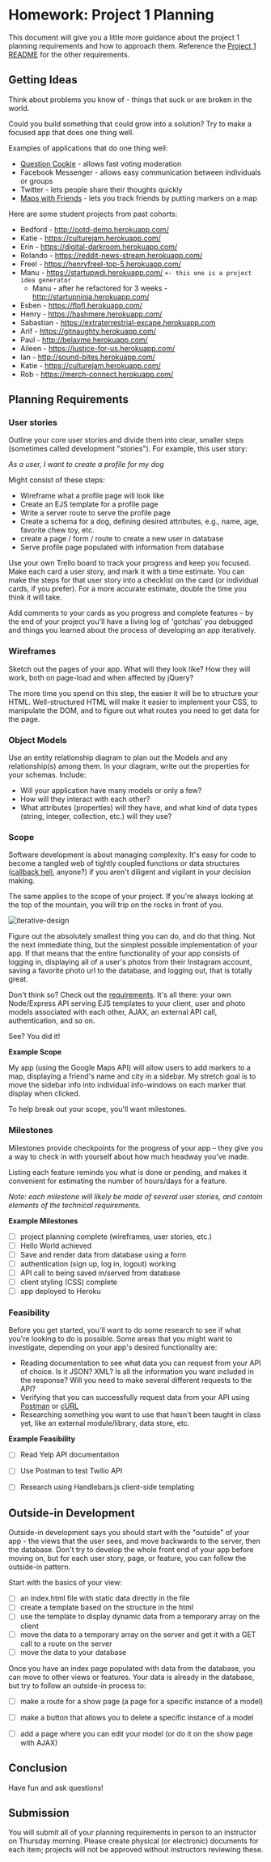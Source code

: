 # Homework: Project 1 Planning


This document will give you a little more guidance about the project 1 planning requirements and how to approach them.  Reference the [Project 1 README](https://github.com/sf-wdi-22-23/modules/tree/master/w04-associations-and-auth/project-1) for the other requirements.

## Getting Ideas

Think about problems you know of - things that suck or are broken in the world.

Could you build something that could grow into a solution? Try to make a focused app that does one thing well.

Examples of applications that do one thing well:
- [Question Cookie](http://www.questioncookie.com/) - allows fast voting moderation
- Facebook Messenger - allows easy communication between individuals or groups
- Twitter - lets people share their thoughts quickly
- [Maps with Friends](https://maps-with-friends.herokuapp.com/) - lets you track friends by putting markers on a map

Here are some student projects from past cohorts:

* Bedford - http://ootd-demo.herokuapp.com/
* Katie - https://culturejam.herokuapp.com/
* Erin  - https://digital-darkroom.herokuapp.com/
* Rolando - https://reddit-news-stream.herokuapp.com/
* Freel - https://henryfreel-top-5.herokuapp.com/
* Manu - https://startupwdi.herokuapp.com/  `<- this one is a project idea generator`
    * Manu - after he refactored for 3 weeks  - http://startupninja.herokuapp.com/
* Esben - https://flofl.herokuapp.com/ 
* Henry - https://hashmere.herokuapp.com/
* Sabastian - https://extraterrestrial-excape.herokuapp.com
* Arif - https://gitnaughty.herokuapp.com/
* Paul - http://belayme.herokuapp.com/
* Aileen - https://justice-for-us.herokuapp.com/
* Ian - http://sound-bites.herokuapp.com/
* Katie - https://culturejam.herokuapp.com/
* Rob - https://merch-connect.herokuapp.com/


## Planning Requirements

### User stories

Outline your core user stories and divide them into clear, smaller steps (sometimes called development "stories"). For example, this user story:

*As a user, I want to create a profile for my dog*

Might consist of these steps:

- Wireframe what a profile page will look like
- Create an EJS template for a profile page
- Write a server route to serve the profile page
- Create a schema for a dog, defining desired attributes, e.g., name, age, favorite chew toy, etc.
- create a page / form / route to create a new user in database
- Serve profile page populated with information from database

Use your own Trello board to track your progress and keep you focused. Make each card a user story, and mark it with a time estimate. You can make the steps for that user story into a checklist on the card (or individual cards, if you prefer).  For a more accurate estimate, double the time you think it will take.

Add comments to your cards as you progress and complete features – by the end of your project you'll have a living log of 'gotchas' you debugged and things you learned about the process of developing an app iteratively.

### Wireframes

Sketch out the pages of your app. What will they look like? How they will work, both on page-load and when affected by jQuery?

The more time you spend on this step, the easier it will be to structure your HTML. Well-structured HTML will make it easier to implement your CSS, to manipulate the DOM, and to figure out what routes you need to get data for the page.

### Object Models

Use an entity relationship diagram to plan out the Models and any relationship(s) among them.  In your diagram, write out the properties for your schemas. Include:

* Will your application have many models or only a few?
* How will they interact with each other?
* What attributes (properties) will they have, and what kind of data types (string, integer, collection, etc.) will they use?

### Scope

Software development is about managing complexity. It's easy for code to become a tangled web of tightly coupled functions or data structures ([callback hell](http://callbackhell.com/), anyone?) if you aren't diligent and vigilant in your decision making.

The same applies to the scope of your project. If you're always looking at the top of the mountain, you will trip on the rocks in front of you.

![iterative-design](./iterative-design.png)

Figure out the absolutely smallest thing you can do, and do that thing. Not the next immediate thing, but the simplest possible implementation of your app. If that means that the entire functionality of your app consists of logging in, displaying all of a user's photos from their Instagram account, saving a favorite photo url to the database, and logging out, that is totally great.

Don't think so? Check out the [requirements](https://github.com/sf-wdi-22-23/modules/tree/master/w04-associations-and-auth/project-1). It's all there: your own Node/Express API serving EJS templates to your client, user and photo models associated with each other, AJAX, an external API call, authentication, and so on.

See? You did it!

**Example Scope**

My app (using the Google Maps API) will allow users to add markers to a map, displaying a friend's name and city in a sidebar. My stretch goal is to move the sidebar info into individual info-windows on each marker that display when clicked.

To help break out your scope, you'll want milestones.

### Milestones

Milestones provide checkpoints for the progress of your app – they give you a way to check in with yourself about how much headway you've made.

Listing each feature reminds you what is done or pending, and makes it convenient for estimating the number of hours/days for a feature.

*Note: each milestone will likely be made of several user stories, and contain elements of the technical requirements.*

**Example Milestones**

- [ ] project planning complete (wireframes, user stories, etc.)
- [ ] Hello World achieved
- [ ] Save and render data from database using a form
- [ ] authentication (sign up, log in, logout) working
- [ ] API call to <External API HERE> being saved in/served from database
- [ ] client styling (CSS) complete
- [ ] app deployed to Heroku

### Feasibility

Before you get started, you'll want to do some research to see if what you're looking to do is possible. Some areas that you might want to investigate, depending on your app's desired functionality are:

- Reading documentation to see what data you can request from your API of choice. Is it JSON? XML? Is all the information you want included in the response? Will you need to make several different requests to the API?
- Verifying that you can successfully request data from your API using [Postman](https://chrome.google.com/webstore/detail/postman-rest-client/fdmmgilgnpjigdojojpjoooidkmcomcm?hl=en) or [cURL](http://conqueringthecommandline.com/book/curl#cid23)
- Researching something you want to use that hasn't been taught in class yet, like an external module/library, data store, etc.

**Example Feasibility**

- [ ] Read Yelp API documentation
- [ ] Use Postman to test Twilio API
- [ ] Research using Handlebars.js client-side templating


## Outside-in Development

Outside-in development says you should start with the "outside" of your app - the views that the user sees, and move backwards to the server, then the database. Don't try to develop the whole front end of your app before moving on, but for each user story, page, or feature, you can follow the outside-in pattern.

Start with the basics of your view:

- [ ] an index.html file with static data directly in the file
- [ ] create a template based on the structure in the html
- [ ] use the template to display dynamic data from a temporary array on the client
- [ ] move the data to a temporary array on the server and get it with a GET call to a route on the server
- [ ] move the data to your database

Once you have an index page populated with data from the database, you can move to other views or features. Your data is already in the database, but try to follow an outside-in process to:
- [ ] make a route for a show page (a page for a specific instance of a model)
- [ ] make a button that allows you to delete a specific instance of a model
- [ ] add a page where you can edit your model (or do it on the show page with AJAX)


## Conclusion

Have fun and ask questions!

## Submission

You will submit all of your planning requirements in person to an instructor on Thursday morning. Please create physical (or electronic) documents for each item; projects will not be approved without instructors reviewing these. 
